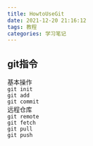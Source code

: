 ```yaml
---
title: HowtoUseGit
date: 2021-12-20 21:16:12
tags: 教程
categories: 学习笔记
---
```


## git指令

基本操作  
`git init`  
`git add`  
`git commit`  
远程仓库  
`git remote`  
`git fetch`  
`git pull`  
`git push`
